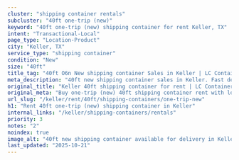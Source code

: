 ```yaml
---
cluster: "shipping container rentals"
subcluster: "40ft one-trip (new)"
keyword: "40ft one-trip (new) shipping container for rent Keller, TX"
intent: "Transactional-Local"
page_type: "Location-Product"
city: "Keller, TX"
service_type: "shipping container"
condition: "New"
size: "40ft"
title_tag: "40ft O6n New shipping container Sales in Keller | LC Container"
meta_description: "40ft new shipping container sales in Keller. Fast delivery, competitive pricing. Serving shipping containers area. Quote ID: G24. Call (214) 524-4168 for your free quote today."
original_title: "Keller 40ft shipping container for rent | LC Container"
original_meta: "Buy one-trip (new) 40ft shipping container rent with local delivery in Keller, TX. LC Container — local Since 2003. Request a fast quote today."
url_slug: "/keller/rent/40ft/shipping-containers/one-trip-new"
h1: "Rent 40ft one-trip (new) shipping container in Keller"
internal_links: "/keller/shipping-containers/rentals"
priority: 3
notes: "2"
noindex: true
image_alt: "40ft new shipping container available for delivery in Keller"
last_updated: "2025-10-21"
---
```


<!-- TODO: Add unique city/inventory copy, images, and internal links here. -->
